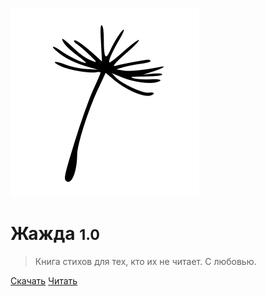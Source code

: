 ![logo](_media/icon.svg)

# Жажда <small>1.0</small>

> Книга стихов для тех, кто их не читает.
> С любовью.

[Скачать](#Скачать)
[Читать](#Жажда)